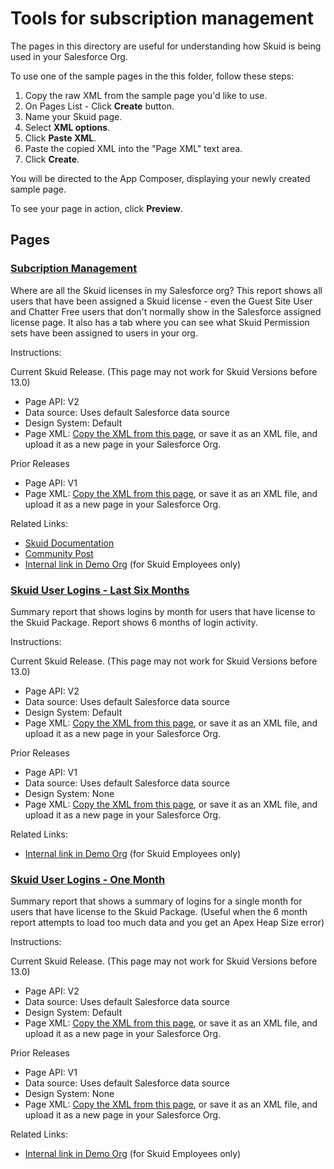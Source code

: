 # Tools for subscription management

The pages in this directory are useful for understanding how Skuid is being used in your Salesforce Org. 

To use one of the sample pages in the this folder, follow these steps:

1. Copy the raw XML from the sample page you'd like to use.
2. On Pages List - Click **Create** button.
3. Name your Skuid page.
5. Select **XML options**.
6. Click **Paste XML**.
7. Paste the copied XML into the "Page XML" text area.
8. Click **Create**.

You will be directed to the App Composer, displaying your newly created sample page.

To see your page in action, click **Preview**.


## Pages

### <a href="SubscriptionManagement.xml" download="SubscriptionManagement.xml">Subcription Management </a>  

Where are all the Skuid licenses in my Salesforce org? This report shows all users that have been assigned a Skuid license - even the Guest Site User and Chatter Free users that don't normally show in the Salesforce assigned license page.  It also has a tab where you can see what Skuid Permission sets have been assigned to users in your org. 

Instructions: 

Current Skuid Release.  (This page may not work for Skuid Versions before 13.0) 
   - Page API:  V2
   - Data source: Uses default Salesforce data source
   - Design System: Default 
   - Page XML:  [Copy the XML from this page](SubscriptionManagement.xml), or save it as an XML file, and upload it as a new page in your Salesforce Org.  

Prior Releases
   - Page API:  V1
   - Page XML:  [Copy the XML from this page](LicenseManagement.xml), or save it as an XML file, and upload it as a new page in your Salesforce Org.  


Related Links:  
   - [Skuid Documentation](https://docs.skuid.com/latest/en/skuid/deploy/salesforce/user-access/#skuid-sample-page-license-management)
   - [Community Post](https://community.skuid.com/skuid/topics/the-users-show-2-users-and-4-licenses-but-none-available)
   - [Internal link in Demo Org](https://skuid-demo--skuid.na137.visual.force.com/apex/skuid__ui?page=SubscriptionManagement) (for Skuid Employees only)



 ### <a href="SkuidLicenseUse_V2.xml" download="SkuidLicenseUse_V2.xml">Skuid User Logins - Last Six Months</a>  

Summary report that shows logins by month for users that have license to the Skuid Package.  Report shows 6 months of login activity. 

Instructions: 

Current Skuid Release.  (This page may not work for Skuid Versions before 13.0)
   - Page API:  V2
   - Data source: Uses default Salesforce data source
   - Design System: Default 
   - Page XML:  [Copy the XML from this page](SkuidLicenseUse_V2.xml), or save it as an XML file, and upload it as a new page in your Salesforce Org.  


Prior Releases
   - Page API:  V1   
   - Data source: Uses default Salesforce data source
   - Design System: None 
   - Page XML:  [Copy the XML from this page](SkuidLicenseUse.xml), or save it as an XML file, and upload it as a new page in your Salesforce Org.  

Related Links:  
   - [Internal link in Demo Org](https://skuid-demo--skuid.na37.visual.force.com/apex/skuid__ui?page=SkuidLicenseUse_V2) (for Skuid Employees only)




### <a href="SkuidLicenseUse__1Month_V2.xml" download="SkuidLicenseUse__1Month_V2.xml">Skuid User Logins - One Month</a>  

Summary report that shows a summary of logins for a single month for users that have license to the Skuid Package.  (Useful when the 6 month report attempts to load too much data and you get an Apex Heap Size error)

Instructions: 

Current Skuid Release.  (This page may not work for Skuid Versions before 13.0)
   - Page API:  V2
   - Data source: Uses default Salesforce data source
   - Design System: Default 
   - Page XML:  [Copy the XML from this page](SkuidLicenseUse__1Month_V2.xml), or save it as an XML file, and upload it as a new page in your Salesforce Org. 

Prior Releases
   - Page API:  V1  
   - Data source: Uses default Salesforce data source
   - Design System: None 
   - Page XML:  [Copy the XML from this page](SkuidLicenes_1Month.xml), or save it as an XML file, and upload it as a new page in your Salesforce Org.  

Related Links:  
   - [Internal link in Demo Org](https://skuid-demo--skuid.na37.visual.force.com/apex/skuid__ui?page=SkuidLicenseUse__1Month_V2) (for Skuid Employees only)
